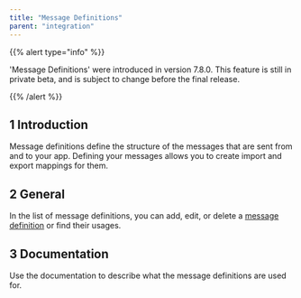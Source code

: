 ```yaml
---
title: "Message Definitions"
parent: "integration"
---
```


{{% alert type="info" %}}

'Message Definitions' were introduced in version 7.8.0. This feature is still in private beta, and is subject to change before the final release.

{{% /alert %}}

## 1 Introduction

Message definitions define the structure of the messages that are sent from and to your app. Defining your messages allows you to create import and export mappings for them.

## 2 General

In the list of message definitions, you can add, edit, or delete a [message definition](message-definition) or find their usages.

## 3 Documentation

Use the documentation to describe what the message definitions are used for.
